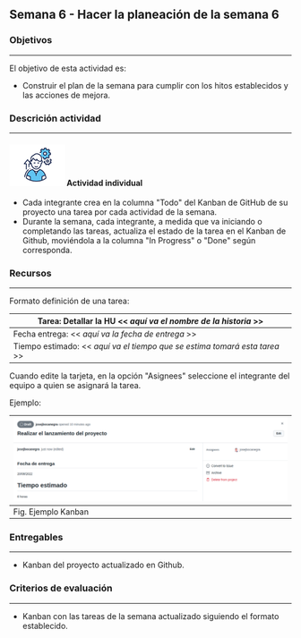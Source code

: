## Semana 6 - Hacer la planeación de la semana 6

### Objetivos

---

El objetivo de esta actividad es:

- Construir el plan de la semana para cumplir con los hitos establecidos y las acciones de mejora.

### Descrición actividad

---

#### ![](./../../assets/images/individuo.png) Actividad individual

- Cada integrante crea en la columna "Todo" del Kanban de GitHub de su proyecto una tarea por cada actividad de la semana.
- Durante la semana, cada integrante, a medida que va iniciando o completando las tareas, actualiza el estado de la tarea en el Kanban de Github, moviéndola a la columna "In Progress" o "Done" según corresponda.

### Recursos

---

Formato definición de una tarea:

| Tarea: Detallar la HU << _aquí va el nombre de la historia_ >>             |
| -------------------------------------------------------------------------- |
| Fecha entrega: << _aquí va la fecha de entrega_ >>                         |
| Tiempo estimado: << _aquí va el tiempo que se estima tomará esta tarea_ >> |

Cuando edite la tarjeta, en la opción "Asignees" seleccione el integrante del equipo a quien se asignará la tarea.



Ejemplo:

| ![](./../../assets/images/kanbanTODO.png) |
| ----------------------------------------- |
| Fig. Ejemplo Kanban                       |

### Entregables

---

- Kanban del proyecto actualizado en Github.

### Criterios de evaluación

---

- Kanban con las tareas de la semana actualizado siguiendo el formato establecido.
